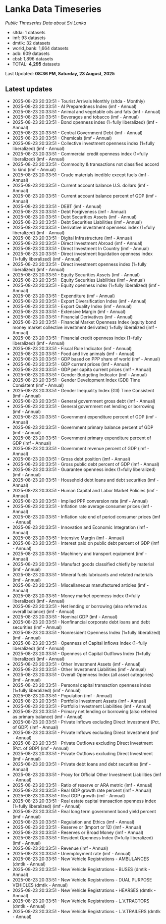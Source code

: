 # Lanka Data Timeseries
*Public Timeseries Data about Sri Lanka*

* sltda: 1 datasets
* imf: 93 datasets
* dmtlk: 32 datasets
* world_bank: 1,664 datasets
* adb: 609 datasets
* cbsl: 1,896 datasets
* TOTAL: **4,295** datasets

Last Updated: **08:36 PM, Saturday, 23 August, 2025**

## Latest updates

* 2025-08-23 20:33:51 - Tourist Arrivals Monthly (sltda - Monthly)
* 2025-08-23 20:33:51 - AI Preparedness Index (imf - Annual)
* 2025-08-23 20:33:51 - Animal and vegetable oils and fats (imf - Annual)
* 2025-08-23 20:33:51 - Beverages and tobacco (imf - Annual)
* 2025-08-23 20:33:51 - Bond openness index (1=fully liberalized) (imf - Annual)
* 2025-08-23 20:33:51 - Central Government Debt (imf - Annual)
* 2025-08-23 20:33:51 - Chemicals (imf - Annual)
* 2025-08-23 20:33:51 - Collective investment openness index (1=fully liberalized) (imf - Annual)
* 2025-08-23 20:33:51 - Commercial credit openness index (1=fully liberalized) (imf - Annual)
* 2025-08-23 20:33:51 - Commodity & transactions not classified accord to kind (imf - Annual)
* 2025-08-23 20:33:51 - Crude materials inedible except fuels (imf - Annual)
* 2025-08-23 20:33:51 - Current account balance U.S. dollars (imf - Annual)
* 2025-08-23 20:33:51 - Current account balance percent of GDP (imf - Annual)
* 2025-08-23 20:33:51 - DEBT (imf - Annual)
* 2025-08-23 20:33:51 - Debt Forgiveness (imf - Annual)
* 2025-08-23 20:33:51 - Debt Securities Assets (imf - Annual)
* 2025-08-23 20:33:51 - Debt Securities Liabilities (imf - Annual)
* 2025-08-23 20:33:51 - Derivative investment openness index (1=fully liberalized) (imf - Annual)
* 2025-08-23 20:33:51 - Digital Infrastructure (imf - Annual)
* 2025-08-23 20:33:51 - Direct Investment Abroad (imf - Annual)
* 2025-08-23 20:33:51 - Direct Investment In Country (imf - Annual)
* 2025-08-23 20:33:51 - Direct investment liquidation openness index (1=fully liberalized) (imf - Annual)
* 2025-08-23 20:33:51 - Direct investment openness index (1=fully liberalized) (imf - Annual)
* 2025-08-23 20:33:51 - Equity Securities Assets (imf - Annual)
* 2025-08-23 20:33:51 - Equity Securities Liabilities (imf - Annual)
* 2025-08-23 20:33:51 - Equity openness index (1=fully liberalized) (imf - Annual)
* 2025-08-23 20:33:51 - Expenditure (imf - Annual)
* 2025-08-23 20:33:51 - Export Diversification Index (imf - Annual)
* 2025-08-23 20:33:51 - Export Quality Index (imf - Annual)
* 2025-08-23 20:33:51 - Extensive Margin (imf - Annual)
* 2025-08-23 20:33:51 - Financial Derivatives (imf - Annual)
* 2025-08-23 20:33:51 - Financial Market Openness Index (equity bond money market collective investment derivates) 1=fully liberalized (imf - Annual)
* 2025-08-23 20:33:51 - Financial credit openness index (1=fully liberalized) (imf - Annual)
* 2025-08-23 20:33:51 - Fiscal Rule Indicator (imf - Annual)
* 2025-08-23 20:33:51 - Food and live animals (imf - Annual)
* 2025-08-23 20:33:51 - GDP based on PPP share of world (imf - Annual)
* 2025-08-23 20:33:51 - GDP current prices (imf - Annual)
* 2025-08-23 20:33:51 - GDP per capita current prices (imf - Annual)
* 2025-08-23 20:33:51 - Gender Budgeting Indicator (imf - Annual)
* 2025-08-23 20:33:51 - Gender Development Index (GDI) Time Consistent (imf - Annual)
* 2025-08-23 20:33:51 - Gender Inequality Index (GII) Time Consistent (imf - Annual)
* 2025-08-23 20:33:51 - General government gross debt (imf - Annual)
* 2025-08-23 20:33:51 - General government net lending or borrowing (imf - Annual)
* 2025-08-23 20:33:51 - Government expenditure percent of GDP (imf - Annual)
* 2025-08-23 20:33:51 - Government primary balance percent of GDP (imf - Annual)
* 2025-08-23 20:33:51 - Government primary expenditure percent of GDP (imf - Annual)
* 2025-08-23 20:33:51 - Government revenue percent of GDP (imf - Annual)
* 2025-08-23 20:33:51 - Gross debt position (imf - Annual)
* 2025-08-23 20:33:51 - Gross public debt percent of GDP (imf - Annual)
* 2025-08-23 20:33:51 - Guarantee openness index (1=fully liberalized) (imf - Annual)
* 2025-08-23 20:33:51 - Household debt loans and debt securities (imf - Annual)
* 2025-08-23 20:33:51 - Human Capital and Labor Market Policies (imf - Annual)
* 2025-08-23 20:33:51 - Implied PPP conversion rate (imf - Annual)
* 2025-08-23 20:33:51 - Inflation rate average consumer prices (imf - Annual)
* 2025-08-23 20:33:51 - Inflation rate end of period consumer prices (imf - Annual)
* 2025-08-23 20:33:51 - Innovation and Economic Integration (imf - Annual)
* 2025-08-23 20:33:51 - Intensive Margin (imf - Annual)
* 2025-08-23 20:33:51 - Interest paid on public debt percent of GDP (imf - Annual)
* 2025-08-23 20:33:51 - Machinery and transport equipment (imf - Annual)
* 2025-08-23 20:33:51 - Manufact goods classified chiefly by material (imf - Annual)
* 2025-08-23 20:33:51 - Mineral fuels lubricants and related materials (imf - Annual)
* 2025-08-23 20:33:51 - Miscellaneous manufactured articles (imf - Annual)
* 2025-08-23 20:33:51 - Money market openness index (1=fully liberalized) (imf - Annual)
* 2025-08-23 20:33:51 - Net lending or borrowing (also referred as overall balance) (imf - Annual)
* 2025-08-23 20:33:51 - Nominal GDP (imf - Annual)
* 2025-08-23 20:33:51 - Nonfinancial corporate debt loans and debt securities (imf - Annual)
* 2025-08-23 20:33:51 - Nonresident Openness Index (1=fully liberalized) (imf - Annual)
* 2025-08-23 20:33:51 - Openness of Capital Inflows Index (1=fully liberalized) (imf - Annual)
* 2025-08-23 20:33:51 - Openness of Capital Outflows Index (1=fully liberalized) (imf - Annual)
* 2025-08-23 20:33:51 - Other Investment Assets (imf - Annual)
* 2025-08-23 20:33:51 - Other Investment Liabilities (imf - Annual)
* 2025-08-23 20:33:51 - Overall Openness Index (all asset categories) (imf - Annual)
* 2025-08-23 20:33:51 - Personal capital transaction openness index (1=fully liberalized) (imf - Annual)
* 2025-08-23 20:33:51 - Population (imf - Annual)
* 2025-08-23 20:33:51 - Portfolio Investment Assets (imf - Annual)
* 2025-08-23 20:33:51 - Portfolio Investment Liabilities (imf - Annual)
* 2025-08-23 20:33:51 - Primary net lending or borrowing (also referred as primary balance) (imf - Annual)
* 2025-08-23 20:33:51 - Private Inflows excluding Direct Investment (Pct. of GDP) (imf - Annual)
* 2025-08-23 20:33:51 - Private Inflows excluding Direct Investment (imf - Annual)
* 2025-08-23 20:33:51 - Private Outflows excluding Direct Investment (Pct. of GDP) (imf - Annual)
* 2025-08-23 20:33:51 - Private Outflows excluding Direct Investment (imf - Annual)
* 2025-08-23 20:33:51 - Private debt loans and debt securities (imf - Annual)
* 2025-08-23 20:33:51 - Proxy for Official Other Investment Liabilities (imf - Annual)
* 2025-08-23 20:33:51 - Ratio of reserve or ARA metric (imf - Annual)
* 2025-08-23 20:33:51 - Real GDP growth rate percent (imf - Annual)
* 2025-08-23 20:33:51 - Real GDP growth (imf - Annual)
* 2025-08-23 20:33:51 - Real estate capital transaction openness index (1=fully liberalized) (imf - Annual)
* 2025-08-23 20:33:51 - Real long term government bond yield percent (imf - Annual)
* 2025-08-23 20:33:51 - Regulation and Ethics (imf - Annual)
* 2025-08-23 20:33:51 - Reserve or (Import or 12) (imf - Annual)
* 2025-08-23 20:33:51 - Reserves or Broad Money (imf - Annual)
* 2025-08-23 20:33:51 - Resident Openness Index (1=fully liberalized) (imf - Annual)
* 2025-08-23 20:33:51 - Revenue (imf - Annual)
* 2025-08-23 20:33:51 - Unemployment rate (imf - Annual)
* 2025-08-23 20:33:51 - New Vehicle Registrations - AMBULANCES (dmtlk - Annual)
* 2025-08-23 20:33:51 - New Vehicle Registrations - BUSES (dmtlk - Annual)
* 2025-08-23 20:33:51 - New Vehicle Registrations - DUAL PURPOSE VEHICLES (dmtlk - Annual)
* 2025-08-23 20:33:51 - New Vehicle Registrations - HEARSES (dmtlk - Annual)
* 2025-08-23 20:33:51 - New Vehicle Registrations - L.V.TRACTORS (dmtlk - Annual)
* 2025-08-23 20:33:51 - New Vehicle Registrations - L.V.TRAILERS (dmtlk - Annual)